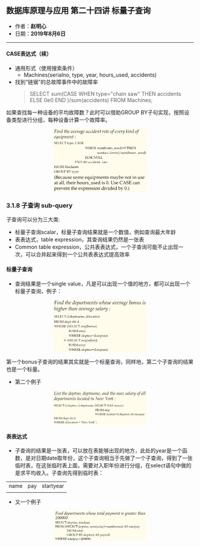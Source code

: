 ## 数据库原理与应用 第二十四讲 标量子查询

- 作者：**赵明心**
- 日期：**2019年8月6日**

---

#### **CASE表达式（续）**

- 通用形式（使用搜索条件）
  - Machines(serialno, type, year, hours_used, accidents)
- 找到“链锯”的总故障事件中的故障率
  > SELECT sum(CASE
  >  WHEN type="chain saw" THEN accidents 
  >  ELSE 0e0
  >  END )/sum(accidents)
  >  FROM Machines;

如果查找每一种设备的平均故障数？此时可以借助GROUP BY子句实现，按照设备类型进行分组，每种设备计算一个故障率。

<img src="img/Note_24/case3.png" width="50%" style="display:block;margin:auto;">

### **3.1.8 子查询 sub-query**

子查询可以分为三大类:
- 标量子查询scalar，标量子查询结果就是一个数值，例如查询最大年龄
- 表表达式，table expression，其查询结果仍然是一张表
- Common table expression，公共表表达式，一个子查询可能不止出现一次，可以合并起来得到一个公共表表达式提高效率

#### **标量子查询**

- 查询结果是一个single value，凡是可以出现一个值的地方，都可以出现一个标量子查询，例子：

<img src="img/Note_24/subq.png" width="50%" style="display:block;margin:auto;">

第一个bonus子查询的结果其实就是一个标量查询，同样地，第二个子查询的结果也是一个标量。

- 第二个例子

<img src="img/Note_24/subq2.png" width="50%" style="display:block;margin:auto;">

#### **表表达式**

- 子查询的结果是一张表，可以放在表能够出现的地方，此处的year是一个函数，是对日期date取年份，这个子查询相当于先做了一个子查询，得到了一张临时表，在这张临时表上面，需要对入职年份进行分组，在select语句中做的是求平均收入。子查询先得到临时表：

| | | |
|---|---|---|
|name|pay|startyear|    
| | | |

- 又一个例子

<img src="img/Note_24/subq3.png" width="50%" style="display:block;margin:auto;">

